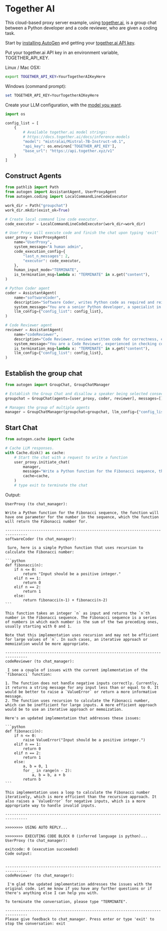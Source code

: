 # Together AI
This cloud-based proxy server example, using [together.ai](https://www.together.ai/), is a group chat between a Python developer
and a code reviewer, who are given a coding task.

Start by [installing AutoGen](/docs/installation/) and getting your [together.ai API key](https://api.together.xyz/settings/profile).

Put your together.ai API key in an environment variable, TOGETHER_API_KEY.

Linux / Mac OSX:

```bash
export TOGETHER_API_KEY=YourTogetherAIKeyHere
```

Windows (command prompt):

```powershell
set TOGETHER_API_KEY=YourTogetherAIKeyHere
```

Create your LLM configuration, with the [model you want](https://docs.together.ai/docs/inference-models).

```python
import os

config_list = [
    {
        # Available together.ai model strings:
        # https://docs.together.ai/docs/inference-models
        "model": "mistralai/Mistral-7B-Instruct-v0.1",
        "api_key": os.environ['TOGETHER_API_KEY'],
        "base_url": "https://api.together.xyz/v1"
    }
]
```

## Construct Agents

```python
from pathlib import Path
from autogen import AssistantAgent, UserProxyAgent
from autogen.coding import LocalCommandLineCodeExecutor

work_dir = Path("groupchat")
work_dir.mkdir(exist_ok=True)

# Create local command line code executor.
code_executor = LocalCommandLineCodeExecutor(work_dir=work_dir)

# User Proxy will execute code and finish the chat upon typing 'exit'
user_proxy = UserProxyAgent(
    name="UserProxy",
    system_message="A human admin",
    code_execution_config={
        "last_n_messages": 2,
        "executor": code_executor,
    },
    human_input_mode="TERMINATE",
    is_termination_msg=lambda x: "TERMINATE" in x.get("content"),
)

# Python Coder agent
coder = AssistantAgent(
    name="softwareCoder",
    description="Software Coder, writes Python code as required and reiterates with feedback from the Code Reviewer.",
    system_message="You are a senior Python developer, a specialist in writing succinct Python functions.",
    llm_config={"config_list": config_list},
)

# Code Reviewer agent
reviewer = AssistantAgent(
    name="codeReviewer",
    description="Code Reviewer, reviews written code for correctness, efficiency, and security. Asks the Software Coder to address issues.",
    system_message="You are a Code Reviewer, experienced in checking code for correctness, efficiency, and security. Review and provide feedback to the Software Coder until you are satisfied, then return the word TERMINATE",
    is_termination_msg=lambda x: "TERMINATE" in x.get("content"),
    llm_config={"config_list": config_list},
)
```

## Establish the group chat

```python
from autogen import GroupChat, GroupChatManager

# Establish the Group Chat and disallow a speaker being selected consecutively
groupchat = GroupChat(agents=[user_proxy, coder, reviewer], messages=[], max_round=12, allow_repeat_speaker=False)

# Manages the group of multiple agents
manager = GroupChatManager(groupchat=groupchat, llm_config={"config_list": config_list})
```

## Start Chat

```python
from autogen.cache import Cache

# Cache LLM responses.
with Cache.disk() as cache:
    # Start the chat with a request to write a function
    user_proxy.initiate_chat(
        manager,
        message="Write a Python function for the Fibonacci sequence, the function will have one parameter for the number in the sequence, which the function will return the Fibonacci number for.",
        cache=cache,
    )
    # type exit to terminate the chat
```

Output:
```` text
UserProxy (to chat_manager):

Write a Python function for the Fibonacci sequence, the function will have one parameter for the number in the sequence, which the function will return the Fibonacci number for.

--------------------------------------------------------------------------------
softwareCoder (to chat_manager):

 Sure, here is a simple Python function that uses recursion to calculate the Fibonacci number:

```python
def fibonacci(n):
    if n <= 0:
        return "Input should be a positive integer."
    elif n == 1:
        return 0
    elif n == 2:
        return 1
    else:
        return fibonacci(n-1) + fibonacci(n-2)
```

This function takes an integer `n` as input and returns the `n`th number in the Fibonacci sequence. The Fibonacci sequence is a series of numbers in which each number is the sum of the two preceding ones, usually starting with 0 and 1.

Note that this implementation uses recursion and may not be efficient for large values of `n`. In such cases, an iterative approach or memoization would be more appropriate.

--------------------------------------------------------------------------------
codeReviewer (to chat_manager):

 I see a couple of issues with the current implementation of the `fibonacci` function:

1. The function does not handle negative inputs correctly. Currently, it returns a string message for any input less than or equal to 0. It would be better to raise a `ValueError` or return a more informative message.
2. The function uses recursion to calculate the Fibonacci number, which can be inefficient for large inputs. A more efficient approach would be to use an iterative approach or memoization.

Here's an updated implementation that addresses these issues:

```python
def fibonacci(n):
    if n <= 0:
        raise ValueError("Input should be a positive integer.")
    elif n == 1:
        return 0
    elif n == 2:
        return 1
    else:
        a, b = 0, 1
        for _ in range(n - 2):
            a, b = b, a + b
        return b
```

This implementation uses a loop to calculate the Fibonacci number iteratively, which is more efficient than the recursive approach. It also raises a `ValueError` for negative inputs, which is a more appropriate way to handle invalid inputs.

--------------------------------------------------------------------------------

>>>>>>>> USING AUTO REPLY...

>>>>>>>> EXECUTING CODE BLOCK 0 (inferred language is python)...
UserProxy (to chat_manager):

exitcode: 0 (execution succeeded)
Code output:


--------------------------------------------------------------------------------
codeReviewer (to chat_manager):

 I'm glad the updated implementation addresses the issues with the original code. Let me know if you have any further questions or if there's anything else I can help you with.

To terminate the conversation, please type "TERMINATE".

--------------------------------------------------------------------------------
Please give feedback to chat_manager. Press enter or type 'exit' to stop the conversation: exit
````

